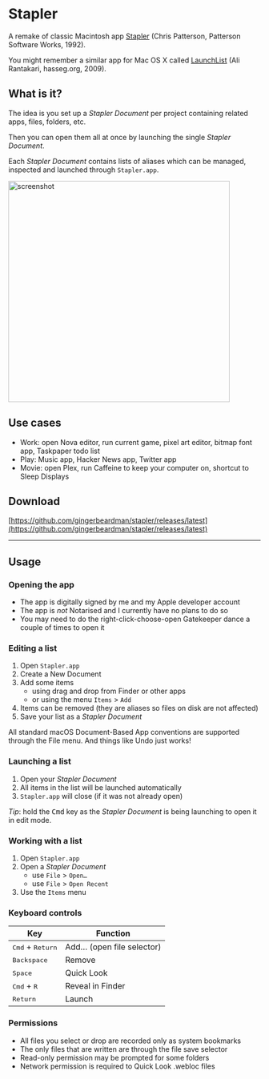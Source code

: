 # Stapler

A remake of classic Macintosh app [Stapler](https://macintoshgarden.org/apps/stapler-11) (Chris Patterson, Patterson Software Works, 1992).

You might remember a similar app for Mac OS X called [LaunchList](http://hasseg.org/launchList/) (Ali Rantakari, hasseg.org, 2009).

## What is it?

The idea is you set up a *Stapler Document* per project containing related apps, files, folders, etc.

Then you can open them all at once by launching the single *Stapler Document*.

Each *Stapler Document* contains lists of aliases which can be managed, inspected and launched through `Stapler.app`.

<img width="442" alt="screenshot" src="https://github.com/user-attachments/assets/9b5482f9-48f0-4609-bf66-8b54ae148132">

## Use cases
- Work: open Nova editor, run current game, pixel art editor, bitmap font app, Taskpaper todo list
- Play: Music app, Hacker News app, Twitter app
- Movie: open Plex, run Caffeine to keep your computer on, shortcut to Sleep Displays

## Download

[https://github.com/gingerbeardman/stapler/releases/latest](https://github.com/gingerbeardman/stapler/releases/latest)

----

## Usage

### Opening the app

- The app is digitally signed by me and my Apple developer account
- The app is *not* Notarised and I currently have no plans to do so
- You may need to do the right-click-choose-open Gatekeeper dance a couple of times to open it

### Editing a list

1. Open `Stapler.app`
2. Create a New Document
3. Add some items
   - using drag and drop from Finder or other apps
   - or using the menu `Items` > `Add`
4. Items can be removed (they are aliases so files on disk are not affected)
5. Save your list as a *Stapler Document*

All standard macOS Document-Based App conventions are supported through the File menu. And things like Undo just works!

### Launching a list

1. Open your *Stapler Document*
2. All items in the list will be launched automatically
3. `Stapler.app` will close (if it was not already open)

*Tip*: hold the <kbd>Cmd</kbd> key as the *Stapler Document* is being launching to open it in edit mode.

### Working with a list

1. Open `Stapler.app`
2. Open a *Stapler Document*
   - use `File` > `Open…`
   - use `File` > `Open Recent`
3. Use the `Items` menu

### Keyboard controls

|Key |Function|
|--|----|
|<kbd>Cmd</kbd> + <kbd>Return</kbd>|Add… (open file selector)|
|<kbd>Backspace</kbd>|Remove|
|<kbd>Space</kbd>|Quick Look|
|<kbd>Cmd</kbd> + <kbd>R</kbd>|Reveal in Finder|
|<kbd>Return</kbd>|Launch|

### Permissions

- All files you select or drop are recorded only as system bookmarks
- The only files that are written are through the file save selector
- Read-only permission may be prompted for some folders
- Network permission is required to Quick Look .webloc files


